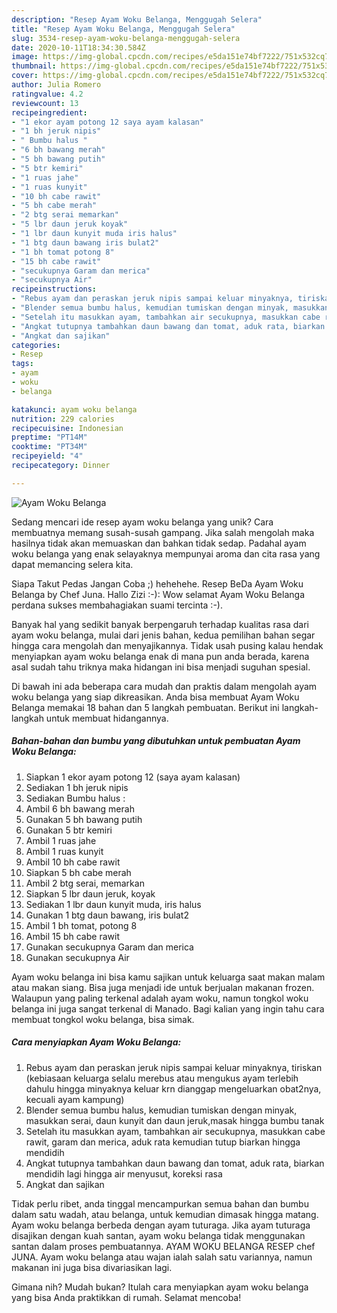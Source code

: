 ```yaml
---
description: "Resep Ayam Woku Belanga, Menggugah Selera"
title: "Resep Ayam Woku Belanga, Menggugah Selera"
slug: 3534-resep-ayam-woku-belanga-menggugah-selera
date: 2020-10-11T18:34:30.584Z
image: https://img-global.cpcdn.com/recipes/e5da151e74bf7222/751x532cq70/ayam-woku-belanga-foto-resep-utama.jpg
thumbnail: https://img-global.cpcdn.com/recipes/e5da151e74bf7222/751x532cq70/ayam-woku-belanga-foto-resep-utama.jpg
cover: https://img-global.cpcdn.com/recipes/e5da151e74bf7222/751x532cq70/ayam-woku-belanga-foto-resep-utama.jpg
author: Julia Romero
ratingvalue: 4.2
reviewcount: 13
recipeingredient:
- "1 ekor ayam potong 12 saya ayam kalasan"
- "1 bh jeruk nipis"
- " Bumbu halus "
- "6 bh bawang merah"
- "5 bh bawang putih"
- "5 btr kemiri"
- "1 ruas jahe"
- "1 ruas kunyit"
- "10 bh cabe rawit"
- "5 bh cabe merah"
- "2 btg serai memarkan"
- "5 lbr daun jeruk koyak"
- "1 lbr daun kunyit muda iris halus"
- "1 btg daun bawang iris bulat2"
- "1 bh tomat potong 8"
- "15 bh cabe rawit"
- "secukupnya Garam dan merica"
- "secukupnya Air"
recipeinstructions:
- "Rebus ayam dan peraskan jeruk nipis sampai keluar minyaknya, tiriskan (kebiasaan keluarga selalu merebus atau mengukus ayam terlebih dahulu hingga minyaknya keluar krn dianggap mengeluarkan obat2nya, kecuali ayam kampung)"
- "Blender semua bumbu halus, kemudian tumiskan dengan minyak, masukkan serai, daun kunyit dan daun jeruk,masak hingga bumbu tanak"
- "Setelah itu masukkan ayam, tambahkan air secukupnya, masukkan cabe rawit, garam dan merica, aduk rata kemudian tutup biarkan hingga mendidih"
- "Angkat tutupnya tambahkan daun bawang dan tomat, aduk rata, biarkan mendidih lagi hingga air menyusut, koreksi rasa"
- "Angkat dan sajikan"
categories:
- Resep
tags:
- ayam
- woku
- belanga

katakunci: ayam woku belanga 
nutrition: 229 calories
recipecuisine: Indonesian
preptime: "PT14M"
cooktime: "PT34M"
recipeyield: "4"
recipecategory: Dinner

---
```



![Ayam Woku Belanga](https://img-global.cpcdn.com/recipes/e5da151e74bf7222/751x532cq70/ayam-woku-belanga-foto-resep-utama.jpg)

Sedang mencari ide resep ayam woku belanga yang unik? Cara membuatnya memang susah-susah gampang. Jika salah mengolah maka hasilnya tidak akan memuaskan dan bahkan tidak sedap. Padahal ayam woku belanga yang enak selayaknya mempunyai aroma dan cita rasa yang dapat memancing selera kita.

Siapa Takut Pedas Jangan Coba ;) hehehehe. Resep BeDa Ayam Woku Belanga by Chef Juna. Hallo Zizi :-): Wow selamat Ayam Woku Belanga perdana sukses membahagiakan suami tercinta :-).

Banyak hal yang sedikit banyak berpengaruh terhadap kualitas rasa dari ayam woku belanga, mulai dari jenis bahan, kedua pemilihan bahan segar hingga cara mengolah dan menyajikannya. Tidak usah pusing kalau hendak menyiapkan ayam woku belanga enak di mana pun anda berada, karena asal sudah tahu triknya maka hidangan ini bisa menjadi suguhan spesial.


Di bawah ini ada beberapa cara mudah dan praktis dalam mengolah ayam woku belanga yang siap dikreasikan. Anda bisa membuat Ayam Woku Belanga memakai 18 bahan dan 5 langkah pembuatan. Berikut ini langkah-langkah untuk membuat hidangannya.

<!--inarticleads1-->

##### Bahan-bahan dan bumbu yang dibutuhkan untuk pembuatan Ayam Woku Belanga:

1. Siapkan 1 ekor ayam potong 12 (saya ayam kalasan)
1. Sediakan 1 bh jeruk nipis
1. Sediakan  Bumbu halus :
1. Ambil 6 bh bawang merah
1. Gunakan 5 bh bawang putih
1. Gunakan 5 btr kemiri
1. Ambil 1 ruas jahe
1. Ambil 1 ruas kunyit
1. Ambil 10 bh cabe rawit
1. Siapkan 5 bh cabe merah
1. Ambil 2 btg serai, memarkan
1. Siapkan 5 lbr daun jeruk, koyak
1. Sediakan 1 lbr daun kunyit muda, iris halus
1. Gunakan 1 btg daun bawang, iris bulat2
1. Ambil 1 bh tomat, potong 8
1. Ambil 15 bh cabe rawit
1. Gunakan secukupnya Garam dan merica
1. Gunakan secukupnya Air


Ayam woku belanga ini bisa kamu sajikan untuk keluarga saat makan malam atau makan siang. Bisa juga menjadi ide untuk berjualan makanan frozen. Walaupun yang paling terkenal adalah ayam woku, namun tongkol woku belanga ini juga sangat terkenal di Manado. Bagi kalian yang ingin tahu cara membuat tongkol woku belanga, bisa simak. 

<!--inarticleads2-->

##### Cara menyiapkan Ayam Woku Belanga:

1. Rebus ayam dan peraskan jeruk nipis sampai keluar minyaknya, tiriskan (kebiasaan keluarga selalu merebus atau mengukus ayam terlebih dahulu hingga minyaknya keluar krn dianggap mengeluarkan obat2nya, kecuali ayam kampung)
1. Blender semua bumbu halus, kemudian tumiskan dengan minyak, masukkan serai, daun kunyit dan daun jeruk,masak hingga bumbu tanak
1. Setelah itu masukkan ayam, tambahkan air secukupnya, masukkan cabe rawit, garam dan merica, aduk rata kemudian tutup biarkan hingga mendidih
1. Angkat tutupnya tambahkan daun bawang dan tomat, aduk rata, biarkan mendidih lagi hingga air menyusut, koreksi rasa
1. Angkat dan sajikan


Tidak perlu ribet, anda tinggal mencampurkan semua bahan dan bumbu dalam satu wadah, atau belanga, untuk kemudian dimasak hingga matang. Ayam woku belanga berbeda dengan ayam tuturaga. Jika ayam tuturaga disajikan dengan kuah santan, ayam woku belanga tidak menggunakan santan dalam proses pembuatannya. AYAM WOKU BELANGA RESEP chef JUNA. Ayam woku belanga atau wajan ialah salah satu variannya, namun makanan ini juga bisa divariasikan lagi. 

Gimana nih? Mudah bukan? Itulah cara menyiapkan ayam woku belanga yang bisa Anda praktikkan di rumah. Selamat mencoba!
